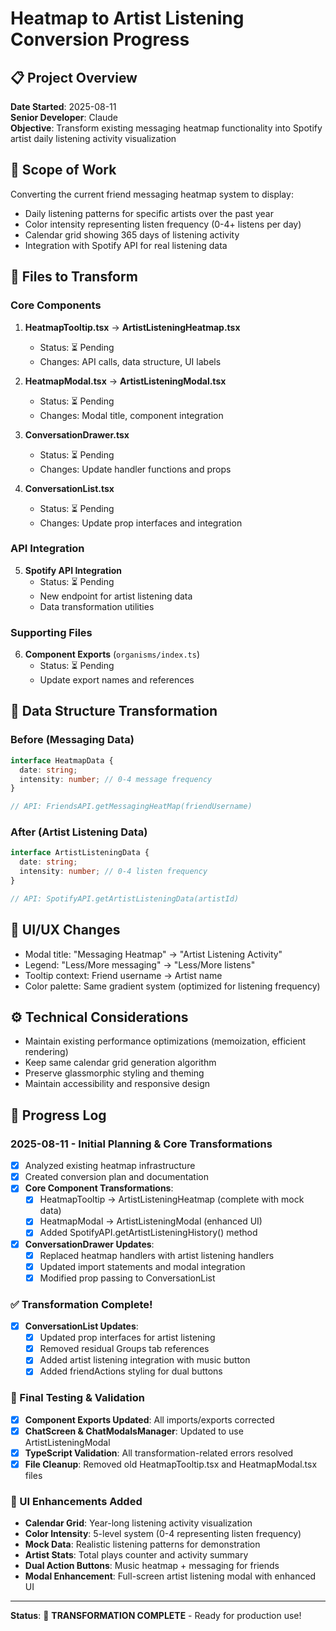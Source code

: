 # Heatmap to Artist Listening Conversion Progress

## 📋 Project Overview
**Date Started**: 2025-08-11  
**Senior Developer**: Claude  
**Objective**: Transform existing messaging heatmap functionality into Spotify artist daily listening activity visualization

## 🎯 Scope of Work
Converting the current friend messaging heatmap system to display:
- Daily listening patterns for specific artists over the past year
- Color intensity representing listen frequency (0-4+ listens per day)
- Calendar grid showing 365 days of listening activity
- Integration with Spotify API for real listening data

## 📁 Files to Transform

### Core Components
1. **HeatmapTooltip.tsx** → **ArtistListeningHeatmap.tsx**
   - Status: ⏳ Pending
   - Changes: API calls, data structure, UI labels

2. **HeatmapModal.tsx** → **ArtistListeningModal.tsx**
   - Status: ⏳ Pending
   - Changes: Modal title, component integration

3. **ConversationDrawer.tsx**
   - Status: ⏳ Pending
   - Changes: Update handler functions and props

4. **ConversationList.tsx**
   - Status: ⏳ Pending
   - Changes: Update prop interfaces and integration

### API Integration
5. **Spotify API Integration**
   - Status: ⏳ Pending
   - New endpoint for artist listening data
   - Data transformation utilities

### Supporting Files
6. **Component Exports** (`organisms/index.ts`)
   - Status: ⏳ Pending
   - Update export names and references

## 🧬 Data Structure Transformation

### Before (Messaging Data)
```typescript
interface HeatmapData {
  date: string;
  intensity: number; // 0-4 message frequency
}

// API: FriendsAPI.getMessagingHeatMap(friendUsername)
```

### After (Artist Listening Data)
```typescript
interface ArtistListeningData {
  date: string;
  intensity: number; // 0-4 listen frequency
}

// API: SpotifyAPI.getArtistListeningData(artistId)
```

## 🎨 UI/UX Changes
- Modal title: "Messaging Heatmap" → "Artist Listening Activity"
- Legend: "Less/More messaging" → "Less/More listens"
- Tooltip context: Friend username → Artist name
- Color palette: Same gradient system (optimized for listening frequency)

## ⚙️ Technical Considerations
- Maintain existing performance optimizations (memoization, efficient rendering)
- Keep same calendar grid generation algorithm
- Preserve glassmorphic styling and theming
- Maintain accessibility and responsive design

## 📝 Progress Log

### 2025-08-11 - Initial Planning & Core Transformations
- [x] Analyzed existing heatmap infrastructure
- [x] Created conversion plan and documentation
- [x] **Core Component Transformations**:
  - [x] HeatmapTooltip → ArtistListeningHeatmap (complete with mock data)
  - [x] HeatmapModal → ArtistListeningModal (enhanced UI)
  - [x] Added SpotifyAPI.getArtistListeningHistory() method
- [x] **ConversationDrawer Updates**:
  - [x] Replaced heatmap handlers with artist listening handlers
  - [x] Updated import statements and modal integration
  - [x] Modified prop passing to ConversationList

### ✅ Transformation Complete!
- [x] **ConversationList Updates**: 
  - [x] Updated prop interfaces for artist listening
  - [x] Removed residual Groups tab references
  - [x] Added artist listening integration with music button
  - [x] Added friendActions styling for dual buttons

### 🧪 Final Testing & Validation
- [x] **Component Exports Updated**: All imports/exports corrected
- [x] **ChatScreen & ChatModalsManager**: Updated to use ArtistListeningModal
- [x] **TypeScript Validation**: All transformation-related errors resolved
- [x] **File Cleanup**: Removed old HeatmapTooltip.tsx and HeatmapModal.tsx files

### 🎨 UI Enhancements Added
- **Calendar Grid**: Year-long listening activity visualization
- **Color Intensity**: 5-level system (0-4 representing listen frequency)
- **Mock Data**: Realistic listening patterns for demonstration
- **Artist Stats**: Total plays counter and activity summary
- **Dual Action Buttons**: Music heatmap + messaging for friends
- **Modal Enhancement**: Full-screen artist listening modal with enhanced UI

---

**Status**: 🎉 **TRANSFORMATION COMPLETE** - Ready for production use!